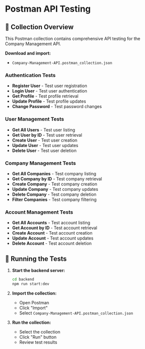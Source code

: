 # Postman API Testing

## 🎯 Collection Overview

This Postman collection contains comprehensive API testing for the Company Management API.

**Download and import:**
- `Company-Management-API.postman_collection.json`

### Authentication Tests
- **Register User** - Test user registration
- **Login User** - Test user authentication
- **Get Profile** - Test profile retrieval
- **Update Profile** - Test profile updates
- **Change Password** - Test password changes

### User Management Tests
- **Get All Users** - Test user listing
- **Get User by ID** - Test user retrieval
- **Create User** - Test user creation
- **Update User** - Test user updates
- **Delete User** - Test user deletion

### Company Management Tests
- **Get All Companies** - Test company listing
- **Get Company by ID** - Test company retrieval
- **Create Company** - Test company creation
- **Update Company** - Test company updates
- **Delete Company** - Test company deletion
- **Filter Companies** - Test company filtering

### Account Management Tests
- **Get All Accounts** - Test account listing
- **Get Account by ID** - Test account retrieval
- **Create Account** - Test account creation
- **Update Account** - Test account updates
- **Delete Account** - Test account deletion

## 🚀 Running the Tests

1. **Start the backend server:**
   ```bash
   cd backend
   npm run start:dev
   ```

2. **Import the collection:**
   - Open Postman
   - Click "Import"
   - Select `Company-Management-API.postman_collection.json`

3. **Run the collection:**
   - Select the collection
   - Click "Run" button
   - Review test results
